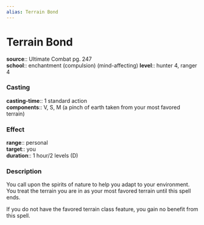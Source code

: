 ```yaml
---
alias: Terrain Bond
---
```


# Terrain Bond 

**source**:: Ultimate Combat pg. 247  
**school**:: enchantment (compulsion) (mind-affecting)
**level**:: hunter 4, ranger 4

### Casting 

**casting-time**:: 1 standard action  
**components**:: V, S, M (a pinch of earth taken from your most favored terrain)

### Effect 

**range**:: personal  
**target**:: you  
**duration**:: 1 hour/2 levels (D)

### Description 

You call upon the spirits of nature to help you adapt to your environment. You treat the terrain you are in as your most favored terrain until this spell ends.  
  
If you do not have the favored terrain class feature, you gain no benefit from this spell.
